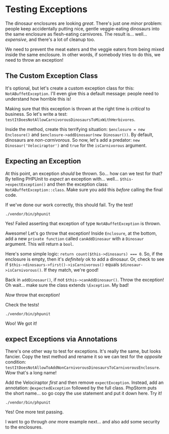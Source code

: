 # Testing Exceptions

The dinosaur enclosures are looking *great*. There's just one *minor* problem: people
keep accidentally putting nice, gentle veggie-eating dinosaurs into the same enclosure
as flesh-eating carnivores. The result is... well... *expensive*, and there's a
lot of cleanup too.

We need to prevent the meat eaters and the veggie eaters from being mixed inside
the same enclosure. In other words, if somebody tries to do this, we need to throw
an exception!

## The Custom Exception Class

It's optional, but let's create a custom exception class for this: `NotABuffetException`.
I'll even give this a default message: people need to understand how horrible this
is!

Making sure that this exception is thrown at the right time is *critical* to business.
So let's write a test: `testItDoesNotAllowCarnivorousDinosaursToMixWithHerbivores`.

Inside the method, create this terrifying situation: `$enclosure = new Enclosure()`
and `$enclosure->addDinosaur(new Dinosaur())`. By default, dinosaurs are *non-carnivorous*.
So now, let's add a predator: `new Dinosaur('Velociraptor')` and `true` for the
`isCarnivorous` argument.

## Expecting an Exception

At this point, an exception *should* be thrown. So... how can we test for that?
By telling PHPUnit to *expect* an exception with... well... `$this->expectException()`
and then the exception class: `NotABuffetException::class`. Make sure you add this
*before* calling the final code.

If we've done our work correctly, this should fail. Try the test!

```terminal
./vendor/bin/phpunit
```

Yes! Failed asserting that exception of type `NotABuffetException` is thrown.

Awesome! Let's go throw that exception! Inside `Enclosure`, at the bottom, add a
new `private function` called `canAddDinosaur` with a `Dinosaur` argument. This
will return a `bool`.

Here's some simple logic: `return count($this->dinosaurs) === 0`. So, if the enclosure
is empty, then it's *definitely* ok to add a dinosaur. Or, check to see if
`$this->dinosaurs->first()->isCarnivorous()` equals `$dinosaur->isCarnivorous()`.
If they match, we're good!

Back in `addDinosaur()`, if not `$this->canAddDinosaur()`. Throw the exception!
Oh wait... make sure the class extends `\Exception`. My bad!

*Now* throw that exception!

Check the tests!

```terminal-silent
./vendor/bin/phpunit
```

Woo! We got it!

## expect Exceptions via Annotations

There's one other way to test for exceptions. It's really the same, but looks fancier.
Copy the test method and rename it so we can test for the *opposite* condition:
`testItDoesNotAllowToAddNonCarnivorousDinosaursToCarnivorousEnclosure`. Wow that's
a long name!

Add the Velociraptor *first* and then remove `expectException`. Instead, add an
annotation: `@expectedException` followed by the full class. PhpStorm puts the short
name... so go copy the use statement and put it down here. Try it!

```terminal-silent
./vendor/bin/phpunit
```

Yes! One more test passing.

I want to go through *one* more example next... and also add some security to the
enclosures.
